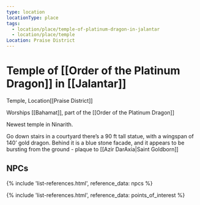 ```yaml
---
type: location
locationType: place
tags:
  - location/place/temple-of-platinum-dragon-in-jalantar
  - location/place/temple
Location: Praise District
---
```


# Temple of [[Order of the Platinum Dragon]] in [[Jalantar]]
Temple, <span class="dataview inline-field"><span class="inline-field-key">Location</span><span class="inline-field-value">[[Praise District]]</span></span>

Worships [[Bahamat]], part of the [[Order of the Platinum Dragon]]

Newest temple in Ninarith. 

Go down stairs in a courtyard there’s a 90 ft tall statue, with a wingspan of 140’ gold dragon. Behind it is a blue stone facade, and it appears to be bursting from the ground - plaque to [[Azir DarAxia|Saint Goldborn]]

## NPCs
{% include 'list-references.html', reference_data: npcs %}

{% include 'list-references.html', reference_data: points_of_interest %}
